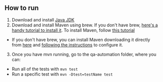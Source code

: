 

## How to run


1. Download and install [Java JDK ](https://www.oracle.com/technetwork/java/javase/downloads/index.html)
2. Download and install Maven using brew. If you don't have brew, [here's a handy tutorial to install it](https://www.howtogeek.com/211541/homebrew-for-os-x-easily-installs-desktop-apps-and-terminal-utilities/). 
To install Maven, follow [this tutorial](https://github.com/rajivkanaujia/alphaworks/wiki/Installing-Maven)
- If you don't have brew, you can install Maven downloading it directly from [here](https://maven.apache.org/download.cgi) and [following the instructions](https://www.baeldung.com/install-maven-on-windows-linux-mac) to configure it.
3. Once you have mvn running, go to the qa-automation folder, where you can:
 - Run all of the tests with `mvn test`
 - Run a specific test with `mvn -Dtest=testName test`
